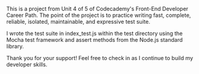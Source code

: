 This is a project from Unit 4 of 5 of Codecademy's Front-End Developer Career Path. The point of the project is to practice writing fast, complete, reliable, isolated, maintainable, and expressive test suite. 

I wrote the test suite in index_test.js within the test directory using the Mocha test framework and assert methods from the Node.js standard library.

Thank you for your support! Feel free to check in as I continue to build my developer skills.
